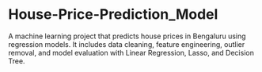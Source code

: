 # House-Price-Prediction_Model
A machine learning project that predicts house prices in Bengaluru using regression models. It includes data cleaning, feature engineering, outlier removal, and model evaluation with Linear Regression, Lasso, and Decision Tree.
